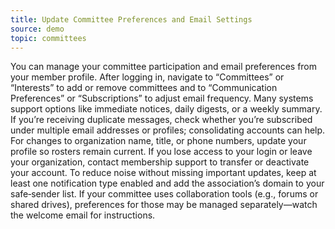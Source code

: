 ```yaml
---
title: Update Committee Preferences and Email Settings
source: demo
topic: committees
---
```

You can manage your committee participation and email preferences from your member profile. After logging in, navigate to “Committees” or “Interests” to add or remove committees and to “Communication Preferences” or “Subscriptions” to adjust email frequency. Many systems support options like immediate notices, daily digests, or a weekly summary. If you’re receiving duplicate messages, check whether you’re subscribed under multiple email addresses or profiles; consolidating accounts can help. For changes to organization name, title, or phone numbers, update your profile so rosters remain current. If you lose access to your login or leave your organization, contact membership support to transfer or deactivate your account. To reduce noise without missing important updates, keep at least one notification type enabled and add the association’s domain to your safe‑sender list. If your committee uses collaboration tools (e.g., forums or shared drives), preferences for those may be managed separately—watch the welcome email for instructions.
